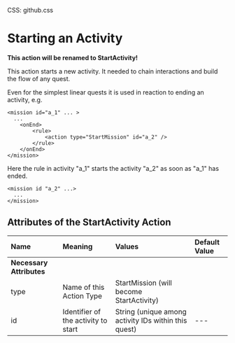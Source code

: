 CSS: github.css


# Starting an Activity #

**This action will be renamed to StartActivity!**

This action starts a new activity. It needed to chain interactions and build the flow of any quest. 

Even for the simplest linear quests it is used in reaction to ending an activity, e.g.

	<mission id="a_1" ... >
	  ...
		<onEnd>
			<rule>
		  		<action type="StartMission" id="a_2" />
			</rule>
	  	</onEnd>
	</mission>


Here the rule in activity "a_1" starts the activity "a_2" as soon as "a_1" has ended.



	<mission id "a_2" ...>
	  ...
	</mission>

## Attributes of the StartActivity Action ##

| Name | Meaning | Values | Default Value |
|:--|:--|:--|:--
| **Necessary Attributes** ||||
| type | Name of this Action Type | StartMission (will become StartActivity) ||
| id | Identifier of the activity to start | String (unique among activity IDs within this quest) | --- |
